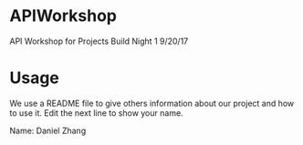 # APIWorkshop
API Workshop for Projects Build Night 1 9/20/17

# Usage
We use a README file to give others information about our project and how to use it. Edit the next line to show your name.

Name: Daniel Zhang
